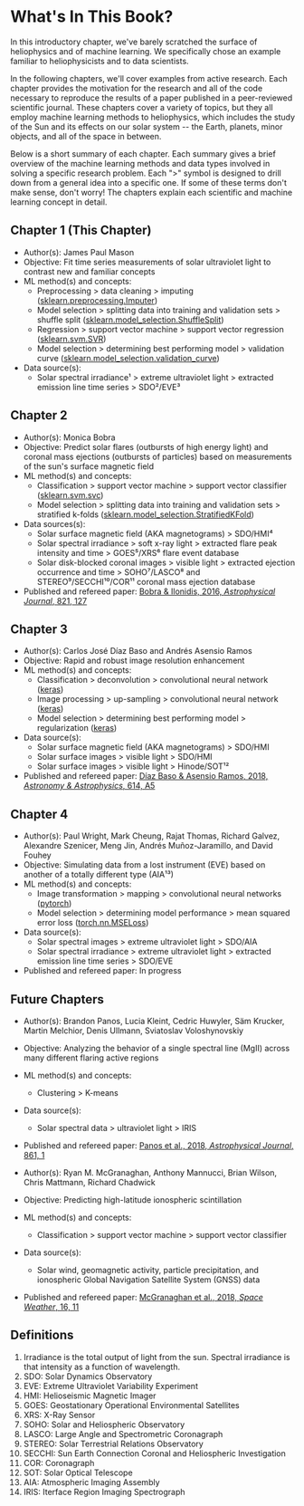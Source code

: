 What's In This Book?
====================

In this introductory chapter, we've barely scratched the surface of heliophysics and of machine learning. We specifically chose an example familiar to heliophysicists and to data scientists. 

In the following chapters, we'll cover examples from active research. Each chapter provides the motivation for the research and all of the code necessary to reproduce the results of a paper published in a peer-reviewed scientific journal. These chapters cover a variety of topics, but they all employ machine learning methods to heliophysics, which includes the study of the Sun and its effects on our solar system -- the Earth, planets, minor objects, and all of the space in between. 

Below is a short summary of each chapter. Each summary gives a brief overview of the machine learning methods and data types involved in solving a specific research problem. Each ">" symbol is designed to drill down from a general idea into a specific one. If some of these terms don't make sense, don't worry! The chapters explain each scientific and machine learning concept in detail.

## Chapter 1 (This Chapter)
* Author(s): James Paul Mason
* Objective: Fit time series measurements of solar ultraviolet light to contrast new and familiar concepts
* ML method(s) and concepts: 
	* Preprocessing > data cleaning > imputing ([sklearn.preprocessing.Imputer](https://sklearn.org/modules/generated/sklearn.preprocessing.Imputer.html))
	* Model selection > splitting data into training and validation sets > shuffle split ([sklearn.model\_selection.ShuffleSplit](https://scikit-learn.org/stable/modules/generated/sklearn.model_selection.ShuffleSplit.html))
	* Regression > support vector machine > support vector regression ([sklearn.svm.SVR](https://scikit-learn.org/stable/modules/generated/sklearn.svm.SVR.html))
	* Model selection > determining best performing model > validation curve ([sklearn.model\_selection.validation\_curve](https://scikit-learn.org/stable/modules/generated/sklearn.model_selection.validation_curve.html))
* Data source(s): 
	* Solar spectral irradiance¹ > extreme ultraviolet light > extracted emission line time series > SDO²/EVE³
	
## Chapter 2
* Author(s): Monica Bobra
* Objective: Predict solar flares (outbursts of high energy light) and coronal mass ejections (outbursts of particles) based on measurements of the sun's surface magnetic field
* ML method(s) and concepts: 
	* Classification > support vector machine > support vector classifier ([sklearn.svm.svc](https://scikit-learn.org/stable/modules/generated/sklearn.svm.SVC.html))
	* Model selection > splitting data into training and validation sets > stratified k-folds ([sklearn.model\_selection.StratifiedKFold](https://scikit-learn.org/stable/modules/generated/sklearn.model_selection.StratifiedKFold.html))
* Data sources(s): 
	* Solar surface magnetic field (AKA magnetograms) > SDO/HMI⁴
	* Solar spectral irradiance > soft x-ray light > extracted flare peak intensity and time > GOES⁵/XRS⁶ flare event database
	* Solar disk-blocked coronal images > visible light > extracted ejection occurrence and time > SOHO⁷/LASCO⁸ and STEREO⁹/SECCHI¹⁰/COR¹¹ coronal mass ejection database
* Published and refereed paper: [Bobra & Ilonidis, 2016, <i> Astrophysical Journal</i>, 821, 127](https://ui.adsabs.harvard.edu/#abs/2016ApJ...821..127B/abstract)

## Chapter 3
* Author(s): Carlos José Díaz Baso and Andrés Asensio Ramos
* Objective: Rapid and robust image resolution enhancement 
* ML method(s) and concepts: 
	* Classification > deconvolution > convolutional neural network ([keras](https://keras.io/))
	* Image processing > up-sampling > convolutional neural network ([keras](https://keras.io/))
	* Model selection > determining best performing model > regularization ([keras](https://keras.io/))
* Data source(s): 
	* Solar surface magnetic field (AKA magnetograms) > SDO/HMI
	* Solar surface images > visible light > SDO/HMI
	* Solar surface images > visible light > Hinode/SOT¹²
* Published and refereed paper: [Díaz Baso & Asensio Ramos, 2018, <i> Astronomy & Astrophysics</i>, 614, A5](https://ui.adsabs.harvard.edu/#abs/2018A&A...614A...5D/abstract)

## Chapter 4
* Author(s): Paul Wright, Mark Cheung, Rajat Thomas, Richard Galvez, Alexandre Szenicer, Meng Jin, Andrés Muñoz-Jaramillo, and David Fouhey
* Objective: Simulating data from a lost instrument (EVE) based on another of a totally different type (AIA¹³)
* ML method(s) and concepts: 
	* Image transformation > mapping > convolutional neural networks ([pytorch](https://pytorch.org/))
	* Model selection > determining model performance > mean squared error loss ([torch.nn.MSELoss](https://pytorch.org/docs/0.3.1/nn.html#torch.nn.MSELoss))
* Data source(s): 
	* Solar spectral images > extreme ultraviolet light > SDO/AIA
	* Solar spectral irradiance > extreme ultraviolet light > extracted emission line time series > SDO/EVE
* Published and refereed paper: In progress

## Future Chapters

* Author(s): Brandon Panos, Lucia Kleint, Cedric Huwyler, Säm Krucker, Martin Melchior, Denis Ullmann, Sviatoslav Voloshynovskiy
* Objective: Analyzing the behavior of a single spectral line (MgII) across many different flaring active regions
* ML method(s) and concepts: 
	* Clustering > K-means
* Data source(s): 
    * Solar spectral data > ultraviolet light > IRIS
* Published and refereed paper: [Panos et al., 2018, <i> Astrophysical Journal</i>, 861, 1](https://ui.adsabs.harvard.edu/#abs/2018ApJ...861...62P/abstract)  
    
* Author(s): Ryan M. McGranaghan, Anthony Mannucci, Brian Wilson, Chris Mattmann, Richard Chadwick
* Objective: Predicting high-latitude ionospheric scintillation
* ML method(s) and concepts:
	* Classification > support vector machine > support vector classifier 
* Data source(s): 
    * Solar wind, geomagnetic activity, particle precipitation, and ionospheric Global Navigation Satellite System (GNSS) data
* Published and refereed paper: [McGranaghan et al., 2018, <i> Space Weather</i>, 16, 11](https://ui.adsabs.harvard.edu/#abs/2018SpWea..16.1817M/abstract)  

## Definitions
1. Irradiance is the total output of light from the sun. Spectral irradiance is that intensity as a function of wavelength.
2. SDO: Solar Dynamics Observatory
3. EVE: Extreme Ultraviolet Variability Experiment
4. HMI: Helioseismic Magnetic Imager
5. GOES: Geostationary Operational Environmental Satellites
6. XRS: X-Ray Sensor
7. SOHO: Solar and Heliospheric Observatory
8. LASCO: Large Angle and Spectrometric Coronagraph
9. STEREO: Solar Terrestrial Relations Observatory
10. SECCHI: Sun Earth Connection Coronal and Heliospheric Investigation
11. COR: Coronagraph
12. SOT: Solar Optical Telescope
13. AIA: Atmospheric Imaging Assembly
14. IRIS: Iterface Region Imaging Spectrograph
